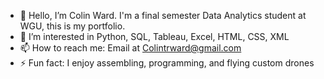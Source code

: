- 👋 Hello, I’m Colin Ward. I'm a final semester Data Analytics student at WGU, this is my portfolio.
- 👀 I’m interested in Python, SQL, Tableau, Excel, HTML, CSS, XML
- 📫 How to reach me: Email at Colintrward@gmail.com
- ⚡ Fun fact: I enjoy assembling, programming, and flying custom drones

<!---
ColinTrWard/ColinTrWard is a ✨ special ✨ repository because its `README.md` (this file) appears on your GitHub profile.
You can click the Preview link to take a look at your changes.
--->
